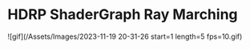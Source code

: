 # HDRP ShaderGraph Ray Marching

![gif](/Assets/Images/2023-11-19 20-31-26 start=1 length=5 fps=10.gif) 